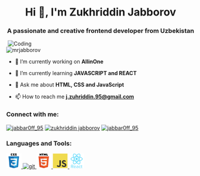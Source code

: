 <h1 align="center">Hi 👋, I'm Zukhriddin Jabborov</h1>
<h3 align="center">A passionate and creative frontend developer from Uzbekistan</h3>
<img align="right" alt="Coding" width="500" src="https://mir-s3-cdn-cf.behance.net/project_modules/max_1200/06f21a161921919.63cd7887d0a70.gif">

<p align="left"> <img src="https://komarev.com/ghpvc/?username=mrjabborov&label=Profile%20views&color=0e75b6&style=flat" alt="mrjabborov" /> </p>

- 🔭 I’m currently working on **AllinOne**

- 🌱 I’m currently learning **JAVASCRIPT and REACT**

- 💬 Ask me about **HTML, CSS and JavaScript**

- 📫 How to reach me **j.zuhriddin.95@gmail.com**

<h3 align="left">Connect with me:</h3>
<p align="left">
<a href="https://twitter.com/jabbar0ff_95" target="blank"><img align="center" src="https://raw.githubusercontent.com/rahuldkjain/github-profile-readme-generator/master/src/images/icons/Social/twitter.svg" alt="jabbar0ff_95" height="30" width="40" /></a>
<a href="https://fb.com/zukhriddin jabborov" target="blank"><img align="center" src="https://raw.githubusercontent.com/rahuldkjain/github-profile-readme-generator/master/src/images/icons/Social/facebook.svg" alt="zukhriddin jabborov" height="30" width="40" /></a>
<a href="https://instagram.com/jabbar0ff_95" target="blank"><img align="center" src="https://raw.githubusercontent.com/rahuldkjain/github-profile-readme-generator/master/src/images/icons/Social/instagram.svg" alt="jabbar0ff_95" height="30" width="40" /></a>
</p>

<h3 align="left">Languages and Tools:</h3>
<p align="left"> <a href="https://www.w3schools.com/css/" target="_blank" rel="noreferrer"> <img src="https://raw.githubusercontent.com/devicons/devicon/master/icons/css3/css3-original-wordmark.svg" alt="css3" width="40" height="40"/> </a> <a href="https://git-scm.com/" target="_blank" rel="noreferrer"> <img src="https://www.vectorlogo.zone/logos/git-scm/git-scm-icon.svg" alt="git" width="40" height="40"/> </a> <a href="https://www.w3.org/html/" target="_blank" rel="noreferrer"> <img src="https://raw.githubusercontent.com/devicons/devicon/master/icons/html5/html5-original-wordmark.svg" alt="html5" width="40" height="40"/> </a> <a href="https://developer.mozilla.org/en-US/docs/Web/JavaScript" target="_blank" rel="noreferrer"> <img src="https://raw.githubusercontent.com/devicons/devicon/master/icons/javascript/javascript-original.svg" alt="javascript" width="40" height="40"/> </a> <a href="https://reactjs.org/" target="_blank" rel="noreferrer"> <img src="https://raw.githubusercontent.com/devicons/devicon/master/icons/react/react-original-wordmark.svg" alt="react" width="40" height="40"/> </a> </p>
